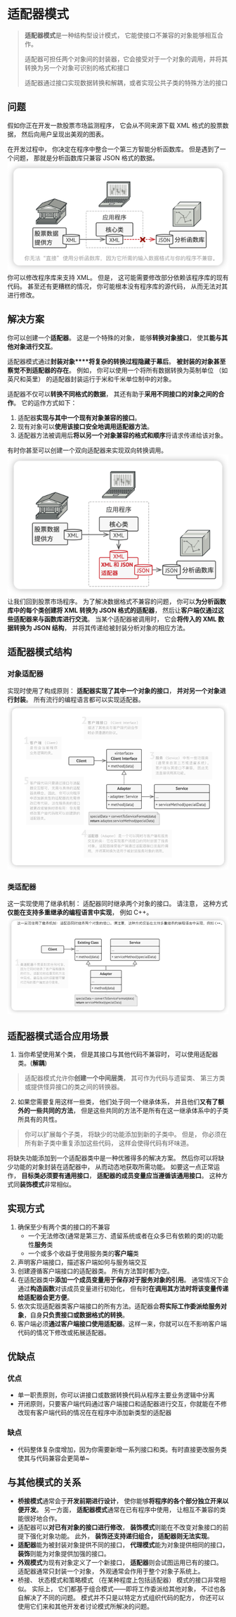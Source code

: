 # 适配器模式
> **适配器模式**是一种结构型设计模式， 它能使接口不兼容的对象能够相互合作。
> 
> 适配器可担任两个对象间的封装器，它会接受对于一个对象的调用，并将其转换为另一个对象可识别的格式和接口
> 
> 适配器通过接口实现数据转换和解耦，或者实现公共子类的特殊方法的接口

## 问题
假如你正在开发一款股票市场监测程序， 它会从不同来源下载 XML 格式的股票数据， 然后向用户呈现出美观的图表。

在开发过程中， 你决定在程序中整合一个第三方智能分析函数库。 但是遇到了一个问题， 那就是分析函数库只兼容 JSON 格式的数据。
![img.png](img.png)
你可以修改程序库来支持 XML。 但是， 这可能需要修改部分依赖该程序库的现有代码。 甚至还有更糟糕的情况， 你可能根本没有程序库的源代码， 从而无法对其进行修改。

## 解决方案
你可以创建一个**适配器**。 这是一个特殊的对象， 能够**转换对象接口**， 使其**能与其他对象进行交互**。

适配器模式通过**封装对象****将复杂的转换过程隐藏于幕后**。 **被封装的对象甚至察觉不到适配器的存在**。 例如， 你可以使用一个将所有数据转换为英制单位 （如英尺和英里） 的适配器封装运行于米和千米单位制中的对象。

适配器不仅可以**转换不同格式的数据**， 其还有助于**采用不同接口的对象之间的合作**。 它的运作方式如下：
1. 适配器**实现与其中一个现有对象兼容的接口**。
2. 现有对象可以**使用该接口安全地调用适配器方法**。
3. 适配器方法被调用后**将以另一个对象兼容的格式和顺序**将请求传递给该对象。

有时你甚至可以创建一个双向适配器来实现双向转换调用。
![img_1.png](img_1.png)
让我们回到股票市场程序。 为了解决数据格式不兼容的问题， 你可以**为分析函数库中的每个类创建将 XML 转换为 JSON 格式的适配器**， 然后让**客户端仅通过这些适配器来与函数库进行交流**。 当某个适配器被调用时， 它会**将传入的 XML 数据转换为 JSON 结构**， 并将其传递给被封装分析对象的相应方法。

## 适配器模式结构
### 对象适配器
实现时使用了构成原则： **适配器实现了其中一个对象的接口**， **并对另一个对象进行封装**。 所有流行的编程语言都可以实现适配器。
![img_2.png](img_2.png)

### 类适配器
这一实现使用了继承机制： 适配器同时继承两个对象的接口。 请注意， 这种方式**仅能在支持多重继承的编程语言中实现**， 例如 C++。
![img_3.png](img_3.png)

## 适配器模式适合应用场景
1. 当你希望使用某个类， 但是其接口与其他代码不兼容时， 可以使用适配器类。(**解耦**)
> 适配器模式允许你**创建一个中间层类**， 其可作为代码与遗留类、 第三方类或提供怪异接口的类之间的转换器。
2. 如果您需要复用这样一些类， 他们处于同一个继承体系， 并且他们**又有了额外的一些共同的方法**， 但是这些共同的方法不是所有在这一继承体系中的子类所具有的共性。
>  你可以扩展每个子类， 将缺少的功能添加到新的子类中。 但是， 你必须在所有新子类中重复添加这些代码， 这样会使得代码有坏味道。
>
将缺失功能添加到一个适配器类中是一种优雅得多的解决方案。 然后你可以将缺少功能的对象封装在适配器中， 从而动态地获取所需功能。 如要这一点正常运作， **目标类必须要有通用接口**， **适配器的成员变量应当遵循该通用接口**。 这种方式同**装饰模式**非常相似。

## 实现方式
1. 确保至少有两个类的接口的不兼容
   - 一个无法修改(通常是第三方、遗留系统或者在众多已有依赖的类)的功能性**服务**类
   - 一个或多个收益于使用服务类的**客户端**类
2. 声明客户端接口，描述客户端如何与服务端交互
3. 创建遵循客户端接口的适配器类。 所有方法暂时都为空。
4. 在适配器类中**添加一个成员变量用于保存对于服务对象的引用**。 通常情况下会通过**构造函数**对该成员变量进行初始化， 但有时**在调用其方法时将该变量传递给适配器会更方便**。
5. 依次实现适配器类客户端接口的所有方法。适配器会**将实际工作委派给服务对象**，自身**只负责接口或数据格式的转换**。
6. 客户端必须**通过客户端接口使用适配器**。这样一来，你就可以在不影响客户端代码的情况下修改或拓展适配器。

## 优缺点
### 优点
- 单一职责原则，你可以讲接口或数据转换代码从程序主要业务逻辑中分离
- 开闭原则，只要客户端代码通过客户端接口和适配器进行交互，你就能在不修改现有客户端代码的情况在在程序中添加新类型的适配器

### 缺点
- 代码整体复杂度增加，因为你需要新增一系列接口和类。有时直接更改服务类使其与代码兼容会更简单~

## 与其他模式的关系
- **桥接模式**通常会于**开发前期进行设计**， 使你能够**将程序的各个部分独立开来以便开发**。 另一方面， **适配器模式**通常在已有程序中使用， 让相互不兼容的类能很好地合作。
- 适配器可以**对已有对象的接口进行修改**， **装饰模式**则能在不改变对象接口的前提下强化对象功能。 此外， **装饰还支持递归组合， 适配器则无法实现**。
- **适配器**能为被封装对象提供不同的接口， **代理模式**能为对象提供相同的接口， **装饰**则能为对象提供加强的接口。
- **外观模式**为现有对象定义了一个新接口， **适配器**则会试图运用已有的接口。 适配器通常只封装一个对象， 外观通常会作用于整个对象子系统上。
- 桥接、 状态模式和策略模式 （在某种程度上包括适配器） 模式的接口非常相似。 实际上， 它们都基于组合模式——即将工作委派给其他对象， 不过也各自解决了不同的问题。 模式并不只是以特定方式组织代码的配方， 你还可以使用它们来和其他开发者讨论模式所解决的问题。





